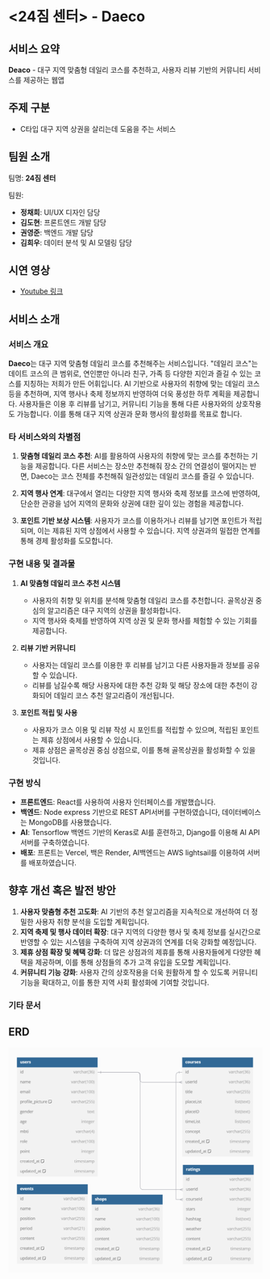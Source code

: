 # <24짐 센터> - Daeco

## 서비스 요약

**Deaco** - 대구 지역 맞춤형 데일리 코스를 추천하고, 사용자 리뷰 기반의 커뮤니티 서비스를 제공하는 웹앱

## 주제 구분

- C타입 대구 지역 상권을 살리는데 도움을 주는 서비스

## 팀원 소개

팀명: **24짐 센터**

팀원:

- **정채희**: UI/UX 디자인 담당
- **김도현**: 프론트엔드 개발 담당
- **권영준**: 백엔드 개발 담당
- **김희우**: 데이터 분석 및 AI 모델링 담당

## 시연 영상

- [Youtube 링크](https://youtu.be/IfATpCWNdC4)

## 서비스 소개

### 서비스 개요

**Daeco**는 대구 지역 맞춤형 데일리 코스를 추천해주는 서비스입니다. "데일리 코스"는 데이트 코스의 큰 범위로, 연인뿐만 아니라 친구, 가족 등 다양한 지인과 즐길 수 있는 코스를 지칭하는 저희가 만든 어휘입니다. AI 기반으로 사용자의 취향에 맞는 데일리 코스 등을 추천하며, 지역 행사나 축제 정보까지 반영하여 더욱 풍성한 하루 계획을 제공합니다. 사용자들은 이용 후 리뷰를 남기고, 커뮤니티 기능을 통해 다른 사용자와의 상호작용도 가능합니다. 이를 통해 대구 지역 상권과 문화 행사의 활성화를 목표로 합니다.

### 타 서비스와의 차별점

1. **맞춤형 데일리 코스 추천**: AI를 활용하여 사용자의 취향에 맞는 코스를 추천하는 기능을 제공합니다. 다른 서비스는 장소만 추천해줘 장소 간의 연결성이 떨어지는 반면, Daeco는 코스 전체를 추천해줘 일관성있는 데일리 코스를 즐길 수 있습니다.

2. **지역 행사 연계**: 대구에서 열리는 다양한 지역 행사와 축제 정보를 코스에 반영하여, 단순한 관광을 넘어 지역의 문화와 상권에 대한 깊이 있는 경험을 제공합니다.

3. **포인트 기반 보상 시스템**: 사용자가 코스를 이용하거나 리뷰를 남기면 포인트가 적립되며, 이는 제휴된 지역 상점에서 사용할 수 있습니다. 지역 상권과의 밀접한 연계를 통해 경제 활성화를 도모합니다.

### 구현 내용 및 결과물

1. **AI 맞춤형 데일리 코스 추천 시스템**

   - 사용자의 취향 및 위치를 분석해 맞춤형 데일리 코스를 추천합니다. 골목상권 중심의 알고리즘은 대구 지역의 상권을 활성화합니다.
   - 지역 행사와 축제를 반영하여 지역 상권 및 문화 행사를 체험할 수 있는 기회를 제공합니다.

2. **리뷰 기반 커뮤니티**

   - 사용자는 데일리 코스를 이용한 후 리뷰를 남기고 다른 사용자들과 정보를 공유할 수 있습니다.
   - 리뷰를 남길수록 해당 사용자에 대한 추천 강화 및 해당 장소에 대한 추천이 강화되어 데일리 코스 추천 알고리즘이 개선됩니다.

3. **포인트 적립 및 사용**
   - 사용자가 코스 이용 및 리뷰 작성 시 포인트를 적립할 수 있으며, 적립된 포인트는 제휴 상점에서 사용할 수 있습니다.
   - 제휴 상점은 골목상권 중심 상점으로, 이를 통해 골목상권을 활성화할 수 있을 것입니다.

### 구현 방식

- **프론트엔드**: React를 사용하여 사용자 인터페이스를 개발했습니다.
- **백엔드**: Node express 기반으로 REST API서버를 구현하였습니다, 데이터베이스는 MongoDB를 사용했습니다.
- **AI**: Tensorflow 백엔드 기반의 Keras로 AI를 훈련하고, Django를 이용해 AI API서버를 구축하였습니다.
- **배포**: 프론트는 Vercel, 백은 Render, AI백엔드는 AWS lightsail를 이용하여 서버를 배포하였습니다.

## 향후 개선 혹은 발전 방안

1. **사용자 맞춤형 추천 고도화**: AI 기반의 추천 알고리즘을 지속적으로 개선하여 더 정밀한 사용자 취향 분석을 도입할 계획입니다.
2. **지역 축제 및 행사 데이터 확장**: 대구 지역의 다양한 행사 및 축제 정보를 실시간으로 반영할 수 있는 시스템을 구축하여 지역 상권과의 연계를 더욱 강화할 예정입니다.
3. **제휴 상점 확장 및 혜택 강화**: 더 많은 상점과의 제휴를 통해 사용자들에게 다양한 혜택을 제공하며, 이를 통해 상점들의 추가 고객 유입을 도모할 계획입니다.
4. **커뮤니티 기능 강화**: 사용자 간의 상호작용을 더욱 원활하게 할 수 있도록 커뮤니티 기능을 확대하고, 이를 통한 지역 사회 활성화에 기여할 것입니다.

### 기타 문서

## ERD
<img src="/img/erd.png">
